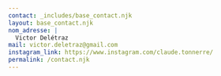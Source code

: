 ```yaml
---
contact: _includes/base_contact.njk
layout: base_contact.njk
nom_adresse: |
  V﻿ictor Delétraz
mail: victor.deletraz@gmail.com
instagram_link: https://www.instagram.com/claude.tonnerre/
permalink: /contact.njk
---
```

